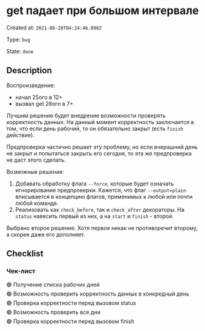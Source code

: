 # get падает при большом интервале

Created at: `2021-06-28T04:24:46.098Z`

Type: `bug`

State: `done`

## Description
Воспроизведение:

- начал 25ого в 12+
- вызвал get 28ого в 7+

Лучшим решение будет внедрение возможности проверять корректность данных.
На данный момент корректность заключается в том, что если день рабочий, то он обязательно закрыт (есть `finish` действие).

Предпроверка частично решает эту проблему, но если вчерашний день не закрыт и попытаться закрыть его сегодня, то эта же предпроверка не даст этого сделать.

Возможные решения:

1. Добавать обработку флага `--force`, которые будет означать игнорирование предпроверки. Кажется, что флаг `--output=plain` вписывается в концепцию флагов, применимых к любой или почти любой команде.
2. Реализовать как `check_before`, так и `check_after` декораторы. На `status` навесить первый из них, а на `start` и `finish` - второй.

Выбрано второе решение. Хотя первое никак не противоречит второму, а скорее даже его дополняет.

## Checklist
### Чек-лист
🟢 Получение списка рабочих дней\
🟢 Возможность проверить корректность данных в конкредный день\
🟢 Проверка корректности перед вызовом status\
🟢 Возможность проверить все дни\
🟢 Проверка корректности перед вызовом finish
